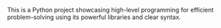 This is a Python project showcasing high-level programming for efficient problem-solving using its powerful libraries and clear syntax.

